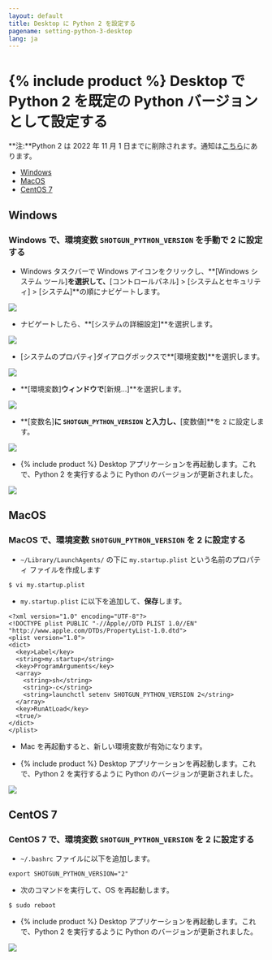 ```yaml
---
layout: default
title: Desktop に Python 2 を設定する
pagename: setting-python-3-desktop
lang: ja
---
```


# {% include product %} Desktop で Python 2 を既定の Python バージョンとして設定する

**注:**Python 2 は 2022 年 11 月 1 日までに削除されます。通知は[こちら](https://community.shotgridsoftware.com/t/important-notice-upcoming-removal-of-python-2-7-and-3-7-interpreter-in-shotgrid-desktop/15166)にあります。

- [Windows](#windows)
- [MacOS](#macos)
- [CentOS 7](#centos-7)

## Windows

### Windows で、環境変数 `SHOTGUN_PYTHON_VERSION` を手動で 2 に設定する

- Windows タスクバーで Windows アイコンをクリックし、**[Windows システム ツール]**を選択して、**[コントロールパネル] > [システムとセキュリティ] > [システム]**の順にナビゲートします。 

![](images/setting-python-3-desktop/01-setting-python-3-desktop.png)

- ナビゲートしたら、**[システムの詳細設定]**を選択します。

![](images/setting-python-3-desktop/02-setting-python-3-desktop.png)

- [システムのプロパティ]ダイアログボックスで**[環境変数]**を選択します。

![](images/setting-python-3-desktop/03-setting-python-3-desktop.jpg)

- **[環境変数]**ウィンドウで**[新規...]**を選択します。 

![](images/setting-python-3-desktop/04-setting-python-3-desktop.jpg)

- **[変数名]**に `SHOTGUN_PYTHON_VERSION` と入力し、**[変数値]**を `2` に設定します。 

![](images/setting-python-3-desktop/05-setting-python-3-desktop.jpg)

- {% include product %} Desktop アプリケーションを再起動します。これで、Python 2 を実行するように Python のバージョンが更新されました。 

![](images/setting-python-3-desktop/06-setting-python-3-desktop.jpg)


## MacOS

### MacOS で、環境変数 `SHOTGUN_PYTHON_VERSION` を 2 に設定する

- `~/Library/LaunchAgents/` の下に `my.startup.plist` という名前のプロパティ ファイルを作成します  

```
$ vi my.startup.plist
```

- `my.startup.plist` に以下を追加して、**保存**します。

```
<?xml version="1.0" encoding="UTF-8"?> 
<!DOCTYPE plist PUBLIC "-//Apple//DTD PLIST 1.0//EN" "http://www.apple.com/DTDs/PropertyList-1.0.dtd"> 
<plist version="1.0"> 
<dict> 
  <key>Label</key> 
  <string>my.startup</string> 
  <key>ProgramArguments</key> 
  <array> 
    <string>sh</string> 
    <string>-c</string> 
    <string>launchctl setenv SHOTGUN_PYTHON_VERSION 2</string> 
  </array> 
  <key>RunAtLoad</key> 
  <true/> 
</dict> 
</plist>
```

- Mac を再起動すると、新しい環境変数が有効になります。

- {% include product %} Desktop アプリケーションを再起動します。これで、Python 2 を実行するように Python のバージョンが更新されました。 

![](images/setting-python-3-desktop/07-setting-python-3-desktop.jpg)

## CentOS 7

### CentOS 7 で、環境変数 `SHOTGUN_PYTHON_VERSION` を 2 に設定する

- `~/.bashrc` ファイルに以下を追加します。 

```
export SHOTGUN_PYTHON_VERSION="2"
```

- 次のコマンドを実行して、OS を再起動します。  

```
$ sudo reboot 
```

- {% include product %} Desktop アプリケーションを再起動します。これで、Python 2 を実行するように Python のバージョンが更新されました。 

![](images/setting-python-3-desktop/08-setting-python-3-desktop.jpg)
